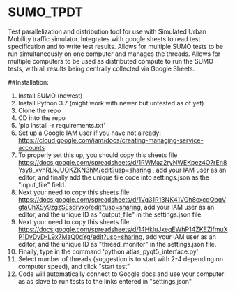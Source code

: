 # SUMO_TPDT
Test parallelization and distribution tool for use with Simulated Urban Mobility traffic simulator. Integrates with google sheets to read test specification and to write test results. Allows for multiple SUMO tests to be run simultaneously on one computer and manages the threads. Allows for multiple computers to be used as distributed compute to run the SUMO tests, with all results being centrally collected via Google Sheets.

##Installation:

1. Install SUMO (newest)
2. Install Python 3.7 (might work with newer but untested as of yet)
3. Clone the repo
4. CD into the repo
5. 'pip install -r requirements.txt'
6. Set up a Google IAM user if you have not already: https://cloud.google.com/iam/docs/creating-managing-service-accounts
7. To properly set this up, you should copy this sheets file https://docs.google.com/spreadsheets/d/1RWMaz2ryNWEKpez4O7rEn8Ysy8_xvhRLkJUOKZKN3hM/edit?usp=sharing , add your IAM user as an editor, and finally add the unique file code into settings.json as the "input_file" field. 
8. Next your need to copy this sheets file https://docs.google.com/spreadsheets/d/1Vq31R13NK41VGh8cxcdQbqVgtaChXSy9zgzSEsdrvxo/edit?usp=sharing, add your IAM user as an editor, and the unique ID as "output_file" in the settings.json file.
9. Next your need to copy this sheets file https://docs.google.com/spreadsheets/d/14HkluJxeqEWhP14ZKEZifmuXP1DvDyD-L9x7MaQ0dYg/edit?usp=sharing, add your IAM user as an editor, and the unique ID as "thread_monitor" in the settings.json file.
10. Finally, type in the command 'python atlas_pyqt5_interface.py'
11. Select number of threads (suggestion is to start with 2-4 depending on computer speed), and click "start test"
12. Code will automatically connect to Google docs and use your computer as as slave to run tests to the links entered in "settings.json"
